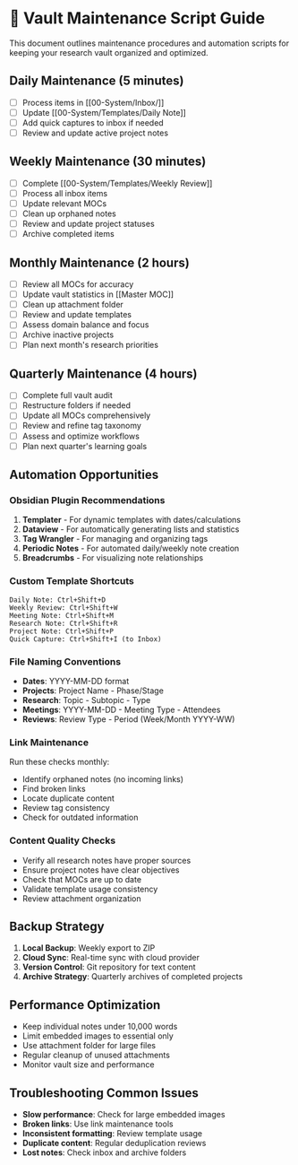 # 🔧 Vault Maintenance Script Guide

This document outlines maintenance procedures and automation scripts for keeping your research vault organized and optimized.

## Daily Maintenance (5 minutes)
- [ ] Process items in [[00-System/Inbox/]]
- [ ] Update [[00-System/Templates/Daily Note]]
- [ ] Add quick captures to inbox if needed
- [ ] Review and update active project notes

## Weekly Maintenance (30 minutes)
- [ ] Complete [[00-System/Templates/Weekly Review]]
- [ ] Process all inbox items
- [ ] Update relevant MOCs
- [ ] Clean up orphaned notes
- [ ] Review and update project statuses
- [ ] Archive completed items

## Monthly Maintenance (2 hours)
- [ ] Review all MOCs for accuracy
- [ ] Update vault statistics in [[Master MOC]]
- [ ] Clean up attachment folder
- [ ] Review and update templates
- [ ] Assess domain balance and focus
- [ ] Archive inactive projects
- [ ] Plan next month's research priorities

## Quarterly Maintenance (4 hours)
- [ ] Complete full vault audit
- [ ] Restructure folders if needed
- [ ] Update all MOCs comprehensively
- [ ] Review and refine tag taxonomy
- [ ] Assess and optimize workflows
- [ ] Plan next quarter's learning goals

## Automation Opportunities

### Obsidian Plugin Recommendations
1. **Templater** - For dynamic templates with dates/calculations
2. **Dataview** - For automatically generating lists and statistics
3. **Tag Wrangler** - For managing and organizing tags
4. **Periodic Notes** - For automated daily/weekly note creation
5. **Breadcrumbs** - For visualizing note relationships

### Custom Template Shortcuts
```
Daily Note: Ctrl+Shift+D
Weekly Review: Ctrl+Shift+W
Meeting Note: Ctrl+Shift+M
Research Note: Ctrl+Shift+R
Project Note: Ctrl+Shift+P
Quick Capture: Ctrl+Shift+I (to Inbox)
```

### File Naming Conventions
- **Dates**: YYYY-MM-DD format
- **Projects**: Project Name - Phase/Stage
- **Research**: Topic - Subtopic - Type
- **Meetings**: YYYY-MM-DD - Meeting Type - Attendees
- **Reviews**: Review Type - Period (Week/Month YYYY-WW)

### Link Maintenance
Run these checks monthly:
- Identify orphaned notes (no incoming links)
- Find broken links
- Locate duplicate content
- Review tag consistency
- Check for outdated information

### Content Quality Checks
- Verify all research notes have proper sources
- Ensure project notes have clear objectives
- Check that MOCs are up to date
- Validate template usage consistency
- Review attachment organization

## Backup Strategy
1. **Local Backup**: Weekly export to ZIP
2. **Cloud Sync**: Real-time sync with cloud provider
3. **Version Control**: Git repository for text content
4. **Archive Strategy**: Quarterly archives of completed projects

## Performance Optimization
- Keep individual notes under 10,000 words
- Limit embedded images to essential only
- Use attachment folder for large files
- Regular cleanup of unused attachments
- Monitor vault size and performance

## Troubleshooting Common Issues
- **Slow performance**: Check for large embedded images
- **Broken links**: Use link maintenance tools
- **Inconsistent formatting**: Review template usage
- **Duplicate content**: Regular deduplication reviews
- **Lost notes**: Check inbox and archive folders
